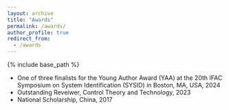 ```yaml
---
layout: archive
title: "Awards"
permalink: /awards/
author_profile: true
redirect_from:
  - /awards
---
```


{% include base_path %}




* One of three finalists for the Young Author Award (YAA) at the 20th IFAC Symposium on System Identification (SYSID) in Boston, MA, USA, 2024
* Outstanding Reveiwer, Control Theory and Technology, 2023
* National Scholarship, China, 2017


